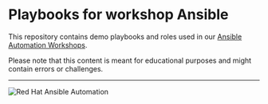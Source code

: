 # Playbooks for workshop Ansible

This repository contains demo playbooks and roles used in our [Ansible Automation Workshops](https://github.com/ansible/workshops/).

Please note that this content is meant for educational purposes and might contain errors or challenges.

----
![Red Hat Ansible Automation](images/logo-rh-ansible-automation.png)
